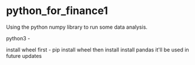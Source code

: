 # python_for_finance1
Using the  python numpy library to run some data analysis.

python3 - 

install wheel first - pip install wheel
then install install pandas it'll be used in future updates

